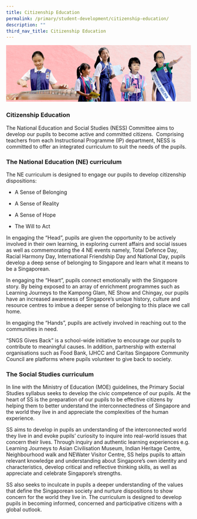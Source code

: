 ```yaml
---
title: Citizenship Education
permalink: /primary/student-development/citizenship-education/
description: ""
third_nav_title: Citizenship Education
---
```

![](/images/01%20Banner%20Photos/student-development.jpg)

### Citizenship Education
The National Education and Social Studies (NESS) Committee aims to develop our pupils to become active and committed citizens.  Comprising teachers from each Instructional Programme (IP) department, NESS is committed to offer an integrated curriculum to suit the needs of the pupils.

### The National Education (NE) curriculum
The NE curriculum is designed to engage our pupils to develop citizenship dispositions:  
*   A Sense of Belonging
*   A Sense of Reality
    
*   A Sense of Hope
    
*   The Will to Act
    
In engaging the “Head”, pupils are given the opportunity to be actively involved in their own learning, in exploring current affairs and social issues as well as commemorating the 4 NE events namely, Total Defence Day, Racial Harmony Day, International Friendship Day and National Day, pupils develop a deep sense of belonging to Singapore and learn what it means to be a Singaporean. 

In engaging the “Heart”, pupils connect emotionally with the Singapore story. By being exposed to an array of enrichment programmes such as Learning Journeys to the Kampong Glam, NE Show and Chingay, our pupils have an increased awareness of Singapore’s unique history, culture and resource centres to imbue a deeper sense of belonging to this place we call home.  
 
In engaging the “Hands”, pupils are actively involved in reaching out to the communities in need. 
 
“SNGS Gives Back” is a school-wide initiative to encourage our pupils to contribute to meaningful causes. In addition, partnership with external organisations such as Food Bank, IJHCC and Caritas Singapore Community Council are platforms where pupils volunteer to give back to society.

### The Social Studies curriculum
In line with the Ministry of Education (MOE) guidelines, the Primary Social Studies syllabus seeks to develop the civic competence of our pupils. At the heart of SS is the preparation of our pupils to be effective citizens by helping them to better understand the interconnectedness of Singapore and the world they live in and appreciate the complexities of the human experience.

SS aims to develop in pupils an understanding of the interconnected world they live in and evoke pupils’ curiosity to inquire into real-world issues that concern their lives. Through inquiry and authentic learning experiences e.g. Learning Journeys to Asian Civilisation Museum, Indian Heritage Centre, Neighbourhood walk and NEWater Visitor Centre, SS helps pupils to attain relevant knowledge and understanding about Singapore’s own identity and characteristics, develop critical and reflective thinking skills, as well as appreciate and celebrate Singapore’s strengths. 
 
SS also seeks to inculcate in pupils a deeper understanding of the values that define the Singaporean society and nurture dispositions to show concern for the world they live in. The curriculum is designed to develop pupils in becoming informed, concerned and participative citizens with a global outlook.